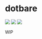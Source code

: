 # dotbare

![](https://github.com/kazhala/dotbare/workflows/DockerBuild/badge.svg)
![](https://travis-ci.com/kazhala/dotbare.svg?branch=master)
![](https://codebuild.ap-southeast-2.amazonaws.com/badges?uuid=eyJlbmNyeXB0ZWREYXRhIjoiQVZraHNtSFpDSjFETVBOcndEY1k0UVNEcWpYUmx1TFArMXRxQ0VLWitGQkhKOEZOOCtQSEZvdXFlQ2htcUlTMzdIeVNEWW81cFhndVJTeE1QWUFEQTQwPSIsIml2UGFyYW1ldGVyU3BlYyI6Ik1XQUc2VDYvY0JOTmUwYTMiLCJtYXRlcmlhbFNldFNlcmlhbCI6MX0%3D&branch=master)

WIP
